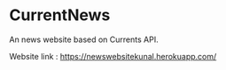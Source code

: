 # CurrentNews
An news website based on Currents API.

Website link :   https://newswebsitekunal.herokuapp.com/

